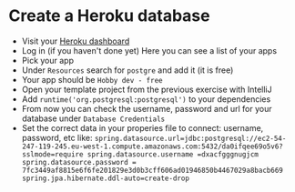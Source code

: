 # Create a Heroku database
- Visit your [Heroku dashboard](https://dashboard.heroku.com/apps)
- Log in (if you haven't done yet)
  Here you can see a list of your apps
- Pick your app
- Under `Resources` search for `postgre` and add it (it is free)
- Your app should be `Hobby dev - free`
- Open your template project from the previous exercise with IntelliJ
- Add `runtime('org.postgresql:postgresql')` to your dependencies
- From now you can check the username, password and url for your database under `Database Credentials`
- Set the correct data in your properies file to connect: username, password, etc
  like:
`spring.datasource.url=jdbc:postgresql://ec2-54-247-119-245.eu-west-1.compute.amazonaws.com:5432/da0ifqee69o5v6?sslmode=require
spring.datasource.username =dxacfgggnugjcm
spring.datasource.password = 7fc3449af8815e6f6fe201829e3d0b3cff606ad01946850b4467029a8bacb669
spring.jpa.hibernate.ddl-auto=create-drop`
